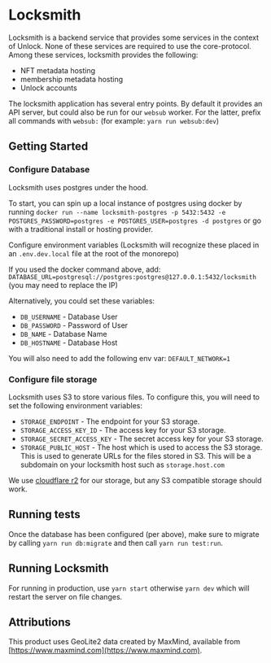 # Locksmith

Locksmith is a backend service that provides some services in the context of Unlock.
None of these services are required to use the core-protocol.
Among these services, locksmith provides the following:

- NFT metadata hosting
- membership metadata hosting
- Unlock accounts

The locksmith application has several entry points. By default it provides an API server, but could also be run for our `websub` worker. For the latter, prefix all commands with `websub:` (for example: `yarn run websub:dev`)

## Getting Started

### Configure Database

Locksmith uses postgres under the hood.

To start, you can spin up a local instance of postgres using docker by running `docker run --name locksmith-postgres -p 5432:5432 -e POSTGRES_PASSWORD=postgres -e POSTGRES_USER=postgres -d postgres` or go with a traditional install or hosting provider.

Configure environment variables (Locksmith will recognize these placed in
an `.env.dev.local` file at the root of the monorepo)

If you used the docker command above, add:
`DATABASE_URL=postgresql://postgres:postgres@127.0.0.1:5432/locksmith` (you may need to replace the IP)

Alternatively, you could set these variables:

- `DB_USERNAME` - Database User
- `DB_PASSWORD` - Password of User
- `DB_NAME` - Database Name
- `DB_HOSTNAME` - Database Host

You will also need to add the following env var: `DEFAULT_NETWORK=1`

### Configure file storage

Locksmith uses S3 to store various files. To configure this, you will need to set the following environment variables:

- `STORAGE_ENDPOINT` - The endpoint for your S3 storage.
- `STORAGE_ACCESS_KEY_ID` - The access key for your S3 storage.
- `STORAGE_SECRET_ACCESS_KEY` - The secret access key for your S3 storage.
- `STORAGE_PUBLIC_HOST` - The host which is used to access the S3 storage. This is used to generate URLs for the files stored in S3. This will be a subdomain on your locksmith host such as `storage.host.com`

We use [cloudflare r2](https://developers.cloudflare.com/r2/get-started/) for our storage, but any S3 compatible storage should work.

## Running tests

Once the database has been configured (per above), make sure to migrate by calling `yarn run db:migrate` and then call `yarn run test:run`.

## Running Locksmith

For running in production, use `yarn start` otherwise `yarn dev` which will restart the server on file changes.

## Attributions

This product uses GeoLite2 data created by MaxMind, available from [https://www.maxmind.com](https://www.maxmind.com).
